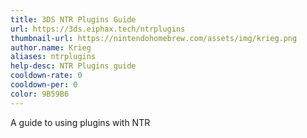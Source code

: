 ```yaml
---
title: 3DS NTR Plugins Guide
url: https://3ds.eiphax.tech/ntrplugins
thumbnail-url: https://nintendohomebrew.com/assets/img/krieg.png
author.name: Krieg
aliases: ntrplugins
help-desc: NTR Plugins guide
cooldown-rate: 0
cooldown-per: 0
color: 9B59B6
---
```


A guide to using plugins with NTR
